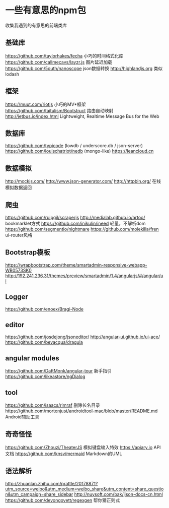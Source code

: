 # 一些有意思的npm包

收集我遇到的有意思的前端类库


## 基础库

https://github.com/taylorhakes/fecha 小巧的时间格式化库
https://github.com/callmecavs/layzr.js 图片延迟加载
https://github.com/5outh/nanoscope json数据转换
http://highlandjs.org 类似 lodash


## 框架

https://muut.com/riotjs 小巧的MV*框架
https://github.com/taitulism/Bootstruct 路由自动映射
http://jetbus.io/index.html Lightweight, Realtime Message Bus for the Web

## 数据库

https://github.com/typicode (lowdb / underscore.db / json-server)
https://github.com/louischatriot/nedb (mongo-like)
https://leancloud.cn



## 数据模拟

http://mockjs.com/
http://www.json-generator.com/
http://httpbin.org/ 在线模拟数据返回


## 爬虫

https://github.com/ruipgil/scraperjs
http://medialab.github.io/artoo/ bookmarklet方式
https://github.com/inikulin/ineed 轻量，不解析dom
https://github.com/segmentio/nightmare
https://github.com/molekilla/fren ui-router风格

## Bootstrap模板

https://wrapbootstrap.com/theme/smartadmin-responsive-webapp-WB0573SK0
http://192.241.236.31/themes/preview/smartadmin/1.4/angularjs/#/angular/ui


## Logger

https://github.com/enoex/Bragi-Node


## editor

https://github.com/josdejong/jsoneditor/
http://angular-ui.github.io/ui-ace/
https://github.com/bevacqua/dragula


## angular modules

https://github.com/DaftMonk/angular-tour 新手指引
https://github.com/likeastore/ngDialog


## tool

https://github.com/isaacs/rimraf 删除长名目录
https://github.com/mortenjust/androidtool-mac/blob/master/README.md Android辅助工具


## 奇奇怪怪

https://github.com/Zhouzi/TheaterJS 模拟键盘输入特效
https://apiary.io API文档
https://github.com/knsv/mermaid Markdown的UML


## 语法解析

http://zhuanlan.zhihu.com/prattle/20178871?utm_source=weibo&utm_medium=weibo_share&utm_content=share_question&utm_campaign=share_sidebar
http://nuysoft.com/bak/jison-docs-cn.html
https://github.com/devongovett/regexgen 帮你猜正则式

